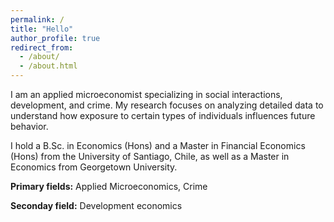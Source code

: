 ```yaml
---
permalink: /
title: "Hello"
author_profile: true
redirect_from: 
  - /about/
  - /about.html
---
```


I am an applied microeconomist specializing in social interactions, development, and crime. My research focuses on analyzing detailed data to understand how exposure to certain types of individuals influences future behavior.  

I hold a B.Sc. in Economics (Hons) and a Master in Financial Economics (Hons) from the University of Santiago, Chile, as well as a Master in Economics from Georgetown University. 

**Primary fields:** Applied Microeconomics, Crime

**Seconday field:** Development economics
